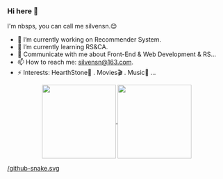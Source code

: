 ### Hi here 👋

I'm nbsps, you can call me silvensn.😊

- 🔭 I’m currently working on Recommender System.
- 🌱 I’m currently learning RS&CA.
- 💬 Communicate with me about Front-End & Web Development & RS...
- 📫 How to reach me: silvensn@163.com.
- ⚡ Interests: HearthStone🧡 . Movies🎬 . Music🎵 ...

<div align="center">
  <a href="https://github.com/nbsps">
  <img align="center" height="170em" src="https://github-readme-stats.vercel.app/api?username=nbsps&theme=dark&bg_color=ffbe76,ff7979,eb4d4b&layout=compact&text_color=fff" />
</a>
<a href="https://github.com/nbsps">
  <img align="center" height="170em" src="https://github-readme-stats.vercel.app/api/top-langs/?username=nbsps&hide=html,css&theme=dark&bg_color=55efc4,00bfff,0984e3&layout=compact&text_color=fff" />
</a>
</div>

[/github-snake.svg](https://github.com/nbsps/nbsps/blob/out/github-snake.svg)
